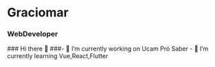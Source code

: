 <h1>Graciomar</h1>
<h3>WebDeveloper</h3>
### Hi there 👋
###- 🔭 I’m currently working on Ucam Pró Saber
- 🌱 I’m currently learning Vue,React,Flutter
<!--
**graciomar/graciomar** is a ✨ _special_ ✨ repository because its `README.md` (this file) appears on your GitHub profile.

Here are some ideas to get you started:

- 🔭 I’m currently working on ...
- 🌱 I’m currently learning ...
- 👯 I’m looking to collaborate on ...
- 🤔 I’m looking for help with ...
- 💬 Ask me about ...
- 📫 How to reach me: ...
- 😄 Pronouns: ...
- ⚡ Fun fact: ...
-->
